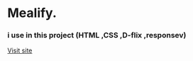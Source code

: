 # Mealify.
### i use in this project (HTML ,CSS ,D-flix ,responsev)

[Visit site]( https://ebrahim-mamdoh.github.io/Mealify-./)
